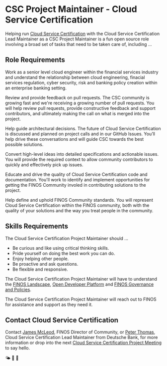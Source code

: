 # CSC Project Maintainer - Cloud Service Certification 
Helping run [Cloud Service Certification](https://github.com/finos/cloud-service-certification) with the Cloud Service Certification Lead Maintainer as a CSC Project Maintainer is a fun open source role involving a broad set of tasks that need to be taken care of, including ...

## Role Requirements

Work as a senior level cloud engineer within the financial services industry and understand the relationship between cloud engineering, finacial services regulation, cyber security, risk and banking policy creation within an enterprise banking setting.

Review and provide feedback on pull requests. The CSC community is growing fast and we're receiving a growing number of pull requests. You will help review pull requests, provide constructive feedback and support contributors, and ultimately making the call on what is merged into the project.

Help guide architectural decisions. The future of Cloud Service Certification is discussed and planned on project calls and in our GitHub Issues. You’ll help drive these conversations and will guide CSC towards the best possible solutions.

Convert high-level ideas into detailed specifications and actionable issues. You will provide the required context to allow community contributors to quickly and effectively pick up issues.

Educate and drive the quality of Cloud Service Certification code and documentation. You'll work to identify and implement opportunities for getting the FINOS Community involed in contributing solutions to the project.

Help define and uphold FINOS Community standards. You will represent Cloud Service Certification within the FINOS community, both with the quality of your solutions and the way you treat people in the community.

## Skills Requirements

The Cloud Service Certification Project Maintainer should ... 

- Be curious and like using critical thinking skills.
- Pride yourself on doing the best work you can do. 
- Enjoy helping other people.
- Be proactive and ask questions.
- Be flexible and responsive.
 
The Cloud Service Certification Project Maintainer will have to understand the [FINOS Landscape](https://landscape.finos.org), [Open Developer Platform](https://github.com/finos/open-developer-platform) and [FINOS Governance and Policies](https://github.com/finos/community/tree/master/governance). 

The Cloud Service Certification Project Maintainer will reach out to FINOS for assistance and support as they need it.

## Contact Cloud Service Certification

Contact [James McLeod](james@finos.org), FINOS Director of Community, or  [Peter Thomas](peter.thomas@db.com), Cloud Service Certification Lead Maintainer from Deutsche Bank, for more information or drop into the next [Cloud Service Certification Project Meeting](https://github.com/finos/cloud-service-certification/issues?q=label%3Ameeting+) to say hello.

🌤 🚀 🤖